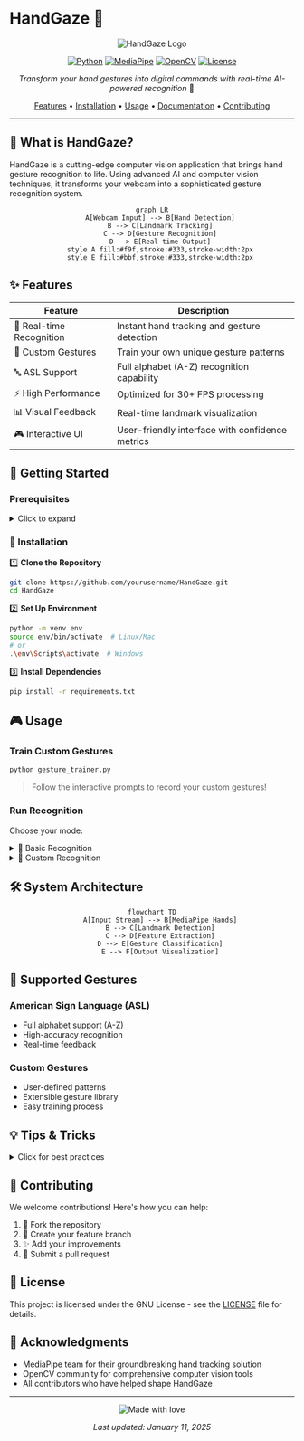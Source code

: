 # HandGaze 👋 

<div align="center">

![HandGaze Logo](https://img.shields.io/badge/HandGaze-Vision-blue?style=for-the-badge&logo=opencv)

[![Python](https://img.shields.io/badge/python-v3.7+-blue.svg)](https://www.python.org/)
[![MediaPipe](https://img.shields.io/badge/MediaPipe-Latest-green.svg)](https://mediapipe.dev/)
[![OpenCV](https://img.shields.io/badge/OpenCV-Latest-red.svg)](https://opencv.org/)
[![License](https://img.shields.io/badge/license-MIT-blue.svg)](LICENSE)

*Transform your hand gestures into digital commands with real-time AI-powered recognition* 🚀

[Features](#-features) • [Installation](#-installation) • [Usage](#-usage) • [Documentation](#-documentation) • [Contributing](#-contributing)

---

</div>

## 🌟 What is HandGaze?

HandGaze is a cutting-edge computer vision application that brings hand gesture recognition to life. Using advanced AI and computer vision techniques, it transforms your webcam into a sophisticated gesture recognition system.

<div align="center">

```mermaid
graph LR
    A[Webcam Input] --> B[Hand Detection]
    B --> C[Landmark Tracking]
    C --> D[Gesture Recognition]
    D --> E[Real-time Output]
    style A fill:#f9f,stroke:#333,stroke-width:2px
    style E fill:#bbf,stroke:#333,stroke-width:2px
```

</div>

## ✨ Features

<div align="center">

| Feature | Description |
|---------|-------------|
| 🎯 Real-time Recognition | Instant hand tracking and gesture detection |
| 🎨 Custom Gestures | Train your own unique gesture patterns |
| 🔤 ASL Support | Full alphabet (A-Z) recognition capability |
| ⚡ High Performance | Optimized for 30+ FPS processing |
| 📊 Visual Feedback | Real-time landmark visualization |
| 🎮 Interactive UI | User-friendly interface with confidence metrics |

</div>

## 🚀 Getting Started

### Prerequisites

<details>
<summary>Click to expand</summary>

- Python 3.7 or higher
- Webcam
- Required packages:
  ```bash
  pip install -r requirements.txt
  ```
</details>

### 🔧 Installation

1️⃣ **Clone the Repository**
```bash
git clone https://github.com/yourusername/HandGaze.git
cd HandGaze
```

2️⃣ **Set Up Environment**
```bash
python -m venv env
source env/bin/activate  # Linux/Mac
# or
.\env\Scripts\activate  # Windows
```

3️⃣ **Install Dependencies**
```bash
pip install -r requirements.txt
```

## 🎮 Usage

### Train Custom Gestures
```bash
python gesture_trainer.py
```
> Follow the interactive prompts to record your custom gestures!

### Run Recognition

Choose your mode:

<details>
<summary>🔵 Basic Recognition</summary>

```bash
python hand-recognition.py
```
- Perfect for getting started
- Pre-configured gesture sets
- Optimized for performance
</details>

<details>
<summary>🔴 Custom Recognition</summary>

```bash
python custom_hand_recognition.py
```
- Use your trained gestures
- Advanced recognition features
- Higher accuracy for custom patterns
</details>

## 🛠️ System Architecture

<div align="center">

```mermaid
flowchart TD
    A[Input Stream] --> B[MediaPipe Hands]
    B --> C[Landmark Detection]
    C --> D[Feature Extraction]
    D --> E[Gesture Classification]
    E --> F[Output Visualization]
```

</div>

## 📝 Supported Gestures

### American Sign Language (ASL)
- Full alphabet support (A-Z)
- High-accuracy recognition
- Real-time feedback

### Custom Gestures
- User-defined patterns
- Extensible gesture library
- Easy training process

## 💡 Tips & Tricks

<details>
<summary>Click for best practices</summary>

- 🎥 Ensure good lighting
- 🖐️ Keep hand within frame
- 📏 Maintain ~50cm distance
- 🎯 Use clear, deliberate movements
</details>

## 🤝 Contributing

We welcome contributions! Here's how you can help:

1. 🍴 Fork the repository
2. 🔧 Create your feature branch
3. ✨ Add your improvements
4. 📝 Submit a pull request

## 📄 License

This project is licensed under the GNU License - see the [LICENSE](LICENSE) file for details.

## 🙏 Acknowledgments

- MediaPipe team for their groundbreaking hand tracking solution
- OpenCV community for comprehensive computer vision tools
- All contributors who have helped shape HandGaze

<div align="center">

---

<img src="https://img.shields.io/badge/Made%20with-❤️-red.svg" alt="Made with love">

*Last updated: January 11, 2025*

</div>
